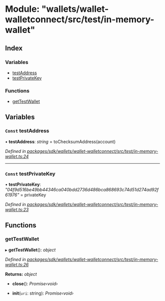 # Module: "wallets/wallet-walletconnect/src/test/in-memory-wallet"

## Index

### Variables

* [testAddress](_wallets_wallet_walletconnect_src_test_in_memory_wallet_.md#const-testaddress)
* [testPrivateKey](_wallets_wallet_walletconnect_src_test_in_memory_wallet_.md#const-testprivatekey)

### Functions

* [getTestWallet](_wallets_wallet_walletconnect_src_test_in_memory_wallet_.md#gettestwallet)

## Variables

### `Const` testAddress

• **testAddress**: *string* = toChecksumAddress(account)

*Defined in [packages/sdk/wallets/wallet-walletconnect/src/test/in-memory-wallet.ts:24](https://github.com/celo-org/celo-monorepo/blob/master/packages/sdk/wallets/wallet-walletconnect/src/test/in-memory-wallet.ts#L24)*

___

### `Const` testPrivateKey

• **testPrivateKey**: *"04f9d516be49bb44346ca040bdd2736d486bca868693c74d51d274ad92f61976"* = privateKey

*Defined in [packages/sdk/wallets/wallet-walletconnect/src/test/in-memory-wallet.ts:23](https://github.com/celo-org/celo-monorepo/blob/master/packages/sdk/wallets/wallet-walletconnect/src/test/in-memory-wallet.ts#L23)*

## Functions

###  getTestWallet

▸ **getTestWallet**(): *object*

*Defined in [packages/sdk/wallets/wallet-walletconnect/src/test/in-memory-wallet.ts:26](https://github.com/celo-org/celo-monorepo/blob/master/packages/sdk/wallets/wallet-walletconnect/src/test/in-memory-wallet.ts#L26)*

**Returns:** *object*

* **close**(): *Promise‹void›*

* **init**(`uri`: string): *Promise‹void›*
